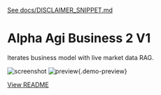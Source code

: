 [See docs/DISCLAIMER_SNIPPET.md](../DISCLAIMER_SNIPPET.md)

# Alpha Agi Business 2 V1

Iterates business model with live market data RAG.

![screenshot](https://colab.research.google.com/assets/colab-badge.svg)
![preview](https://media.giphy.com/media/hvRJCLFzcasrR4ia7z/giphy.gif){.demo-preview}


[View README](../../alpha_factory_v1/demos/alpha_agi_business_2_v1/README.md)
